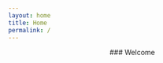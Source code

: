 ```yaml
---
layout: home
title: Home
permalink: /
---
```



<div style="text-align: center;">
  ### Welcome
</div>

